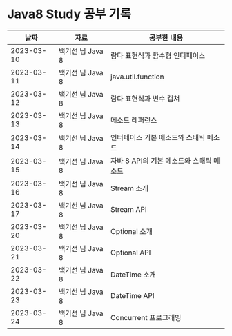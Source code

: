 # Java8 Study 공부 기록

| 날짜         | 자료           | 공부한 내용                    |
|------------|--------------|---------------------------|
| 2023-03-10 | 백기선 님 Java 8 | 람다 표현식과 함수형 인터페이스         |
| 2023-03-11 | 백기선 님 Java 8 | java.util.function        |
| 2023-03-12 | 백기선 님 Java 8 | 람다 표현식과 변수 캡쳐             |
| 2023-03-13 | 백기선 님 Java 8 | 메소드 레퍼런스                  |
| 2023-03-14 | 백기선 님 Java 8 | 인터페이스 기본 메소드와 스태틱 메소드     |
| 2023-03-15 | 백기선 님 Java 8 | 자바 8 API의 기본 메소드와 스태틱 메소드 |
| 2023-03-16 | 백기선 님 Java 8 | Stream 소개                 |
| 2023-03-17 | 백기선 님 Java 8 | Stream API                |
| 2023-03-20 | 백기선 님 Java 8 | Optional 소개               |
| 2023-03-21 | 백기선 님 Java 8 | Optional API              |
| 2023-03-22 | 백기선 님 Java 8 | DateTime 소개               |
| 2023-03-23 | 백기선 님 Java 8 | DateTime API              |
| 2023-03-24 | 백기선 님 Java 8 | Concurrent 프로그래밍             |